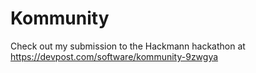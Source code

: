 # Kommunity
Check out my submission to the Hackmann hackathon at https://devpost.com/software/kommunity-9zwgya

